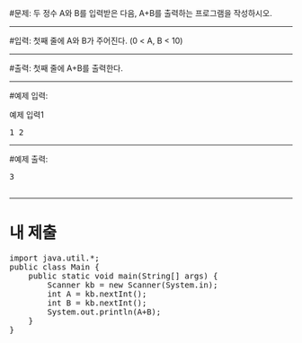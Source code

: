 #문제: 
두 정수 A와 B를 입력받은 다음, A+B를 출력하는 프로그램을 작성하시오.

---
#입력: 
첫째 줄에 A와 B가 주어진다. (0 < A, B < 10)

---
#출력: 첫째 줄에 A+B를 출력한다.

---
#예제 입력:

예제 입력1
<pre>
1 2
</pre>

---
#예제 출력:
<pre>
3
 </pre>
---
# 내 제출
<pre>
import java.util.*;
public class Main {
	public static void main(String[] args) {
		Scanner kb = new Scanner(System.in);
		int A = kb.nextInt();
		int B = kb.nextInt();
		System.out.println(A+B);
	}
}
</pre>
